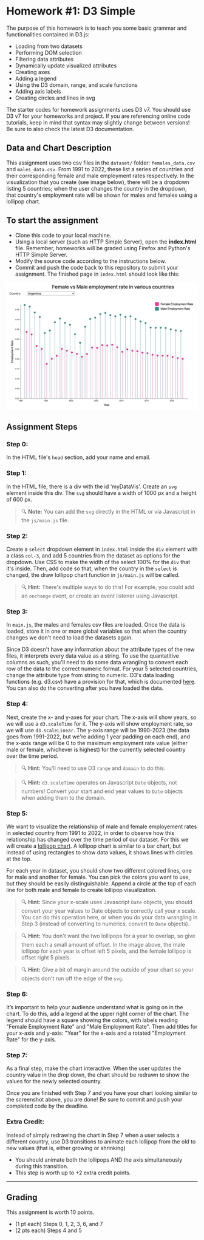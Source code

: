 # Homework #1: D3 Simple

The purpose of this homework is to teach you some basic grammar and functionalities contained in D3.js:

* Loading from two datasets
* Performing DOM selection
* Filtering data attributes
* Dynamically update visualized attributes
* Creating axes
* Adding a legend
* Using the D3 domain, range, and scale functions
* Adding axis labels
* Creating circles and lines in svg

The starter codes for homework assignments uses D3 v7. You should use D3 v7 for your homeworks and project. If you are referencing online code tutorials, keep in mind that syntax may slightly change between versions! Be sure to also check the latest D3 documentation.




## Data and Chart Description

This assignment uses two csv files in the `dataset/` folder: `females_data.csv` and `males_data.csv`. From 1991 to 2022, these list a series of countries and their corresponding female and male employment rates respectively. In the visualization that you create (see image below), there will be a dropdown listing 5 countries; when the user changes the country in the dropdown, that country's employment rate will be shown for males and females using a lollipop chart.

## To start the assignment

* Clone this code to your local machine.
* Using a local server (such as HTTP Simple Server), open the **index.html** file. Remember, homeworks will be graded using Firefox and Python's HTTP Simple Server.
* Modify the source code according to the instructions below.
* Commit and push the code back to this repository to submit your assignment. The finished page in `index.html` should look like this:

![Completed Assignment](img/completed.png)

## Assignment Steps

### Step 0: 
In the HTML file's `head` section, add your name and email.

### Step 1:
In the HTML file, there is a div with the id 'myDataVis'. Create an `svg` element inside this div. The `svg` should have a width of 1000 px and a height of 600 px.

> 🔍 **Note:** You can add the `svg` directly in the HTML or via Javascript in the `js/main.js` file.

### Step 2:
Create a `select` dropdown element in `index.html` inside the `div` element with a class `col-3`, and add 5 countries from the dataset as options for the dropdown. Use CSS to make the width of the select 100% for the `div` that it's inside. Then, add code so that, when the country in the `select` is changed, the draw lollipop chart function in `js/main.js` will be called.

> 🔍 **Hint:** There's multiple ways to do this! For example, you could add an `onchange` event, or create an event listener using Javascript. 

### Step 3:
In `main.js`, the males and females csv files are loaded. Once the data is loaded,  store it in one or more global variables so that when the country changes we don't need to load the datasets again.

Since D3 doesn't have any information about the attribute types of the new files, it interprets every data value as a string. To use the quantatitive columns as such, you'll need to do some data wrangling to convert each row of the data to the correct numeric format. For your 5 selected countries, change the attribute type from string to numeric. D3's data loading functions (e.g. d3.csv) have a provision for that, which is documented [here](https://github.com/d3/d3-fetch/blob/master/README.md). You can also do the converting after you have loaded the data.

### Step 4:
Next, create the x- and y-axes for your chart. The x-axis will show years, so we will use a `d3.scaleTime` for it. The y-axis will show employment rate, so we will use `d3.scaleLinear`. The y-axis range will be 1990-2023 (the data goes from 1991-2022, but we're adding 1 year padding on each end), and the x-axis range will be 0 to the maximum employment rate value (either male or female, whichever is highest) for the currently selected country over the time period.

> 🔍 **Hint:** You'll need to use D3 `range` and `domain` to do this.

> 🔍 **Hint:** `d3.scaleTime` operates on Javascript `Date` objects, not numbers! Convert your start and end year values to `Date` objects when adding them to the domain.

### Step 5:
We want to visualize the relationship of male and female employement rates in selected country from 1991 to 2022, in order to observe how this relationship has changed over the time period of our dataset. For this we will create a [lollipop chart](https://datavizproject.com/data-type/lollipop-chart/). A lollipop chart is similar to a bar chart, but instead of using rectangles to show data values, it shows lines with circles at the top.

For each year in dataset, you should show two different colored lines, one for male and another for female. You can pick the colors you want to use, but they should be easily distinguishable. Append a circle at the top of each line for both male and female to create lollipop visualization.

> 🔍 **Hint:** Since your x-scale uses Javascript `Date` objects, you should convert your year values to Date objects to correctly call your x scale. You can do this operation here, or when you do your data wrangling in Step 3 (instead of converting to numerics, convert to `Date` objects).

> 🔍 **Hint:** You don't want the two lollipops for a year to overlap, so give them each a small amount of offset. In the image above, the male lollipop for each year is offset left 5 pixels, and the female lollipop is offset right 5 pixels.

> 🔍 **Hint:** Give a bit of margin around the outside of your chart so your objects don't run off the edge of the `svg`.


### Step 6:
It’s important to help your audience understand what is going on in the chart. To do this, add a legend at the upper right corner of the chart. The legend should have a square showing the colors, with labels reading "Female Employment Rate" and "Male Employment Rate". Then add titles for your x-axis and y-axis: "Year" for the x-axis and a rotated "Employment Rate" for the y-axis.

### Step 7:
As a final step, make the chart interactive. When the user updates the country value in the drop down, the chart should be redrawn to show the values for the newly selected country.

Once you are finished with Step 7 and you have your chart looking similar to the screenshot above, you are done! Be sure to commit and push your completed code by the deadline.

### Extra Credit:

Instead of simply redrawing the chart in Step 7 when a user selects a different country, use D3 transitions to animate each lollipop from the old to new values (that is, either growing or shrinking)
- You should animate both the lollipops AND the axis simultaneously during this transition.
- This step is worth up to +2 extra credit points.

---

## Grading

This assignment is worth 10 points.
- (1 pt each) Steps 0, 1, 2, 3, 6, and 7
- (2 pts each) Steps 4 and 5
